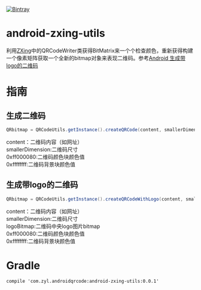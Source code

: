 [![Bintray](https://api.bintray.com/packages/zyl/maven/android-zxing-utils/images/download.svg)](https://bintray.com/zyl/maven/android-zxing-utils/_latestVersion)
# android-zxing-utils
利用[ZXing](https://github.com/zxing/zxing)中的QRCodeWriter类获得BitMatrix来一个个检查颜色，重新获得构建一个像素矩阵获取一个全新的bitmap对象来表现二维码。参考[Android 生成带logo的二维码](http://www.jianshu.com/p/9a1387840cd6)

# 指南
## 生成二维码
```Java
QRbitmap = QRCodeUtils.getInstance().createQRCode(content, smallerDimension, 0xff000080, 0xffffffff);
```
content：二维码内容（如网址）  
smallerDimension:二维码尺寸  
0xff000080:二维码颜色块颜色值  
0xffffffff:二维码背景块颜色值
## 生成带logo的二维码
```Java
QRbitmap = QRCodeUtils.getInstance().createQRCodeWithLogo(content, smallerDimension, logoBitmap, 0xff000080, 0xffffffff);
```
content：二维码内容（如网址）  
smallerDimension:二维码尺寸  
logoBitmap:二维码中央logo图片bitmap  
0xff000080:二维码颜色块颜色值  
0xffffffff:二维码背景块颜色值
# Gradle
```Gradle
compile 'com.zyl.androidqrcode:android-zxing-utils:0.0.1'
```
